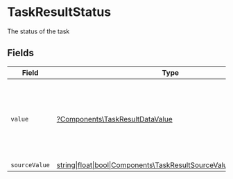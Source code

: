 # TaskResultStatus

The status of the task


## Fields

| Field                                                                                                                              | Type                                                                                                                               | Required                                                                                                                           | Description                                                                                                                        | Example                                                                                                                            |
| ---------------------------------------------------------------------------------------------------------------------------------- | ---------------------------------------------------------------------------------------------------------------------------------- | ---------------------------------------------------------------------------------------------------------------------------------- | ---------------------------------------------------------------------------------------------------------------------------------- | ---------------------------------------------------------------------------------------------------------------------------------- |
| `value`                                                                                                                            | [?Components\TaskResultDataValue](../../Models/Components/TaskResultDataValue.md)                                                  | :heavy_minus_sign:                                                                                                                 | The unified value for the status of the task. If the provider does not specify this status, the value will be set to UnmappedValue | open                                                                                                                               |
| `sourceValue`                                                                                                                      | [string\|float\|bool\|Components\TaskResultSourceValueData4\|array\|null](../../Models/Components/TaskResultDataSourceValue.md)    | :heavy_minus_sign:                                                                                                                 | N/A                                                                                                                                |                                                                                                                                    |
